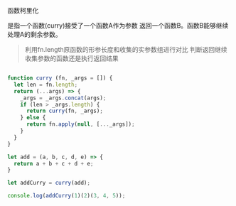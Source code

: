 函数柯里化

是指一个函数(curry)接受了一个函数A作为参数 返回一个函数B。函数B能够继续处理A的剩余参数。

> 利用fn.length原函数的形参长度和收集的实参数组进行对比 判断返回继续收集参数的函数还是执行返回结果

```javascript

function curry (fn, _args = []) {
  let len = fn.length;
  return (...args) => {
    _args = _args.concat(args);
    if (len > _args.length) {
      return curry(fn, _args);
    } else {
      return fn.apply(null, [..._args]);
    }
  }
}

let add = (a, b, c, d, e) => {
  return a + b + c + d + e;
}

let addCurry = curry(add);

console.log(addCurry(1)(2)(3, 4, 5));
```
